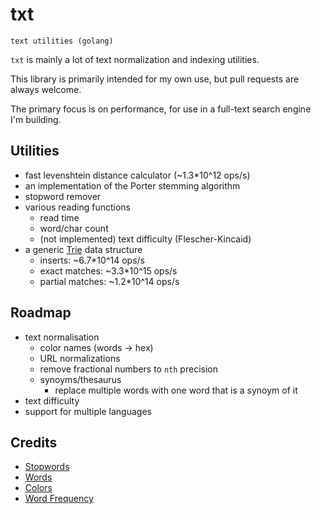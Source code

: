 # txt

`text utilities (golang)`

`txt` is mainly a lot of text normalization and indexing utilities.

This library is primarily intended for my own use, but pull requests are always welcome.

The primary focus is on performance, for use in a full-text search engine I'm building.

## Utilities

+ fast levenshtein distance calculator (~1.3*10^12 ops/s)
+ an implementation of the Porter stemming algorithm
+ stopword remover
+ various reading functions
  + read time
  + word/char count
  + (not implemented) text difficulty (Flescher-Kincaid)
+ a generic [Trie](https://en.wikipedia.org/wiki/Trie) data structure
  + inserts: ~6.7*10^14 ops/s
  + exact matches: ~3.3*10^15 ops/s
  + partial matches: ~1.2*10^14 ops/s

## Roadmap

+ text normalisation
  + color names (words -> hex)
  + URL normalizations
  + remove fractional numbers to `nth` precision
  + synoyms/thesaurus
    + replace multiple words with one word that is a synoym of it
+ text difficulty
+ support for multiple languages

## Credits

+ [Stopwords](https://dev.mysql.com/doc/refman/8.0/en/fulltext-stopwords.html#fulltext-stopwords-stopwords-for-myisam-search-indexes)
+ [Words](http://www.gwicks.net/dictionaries.htm)
+ [Colors](https://www.colorcodehex.com/sort-by-hex-value.html)
+ [Word Frequency](https://www.kaggle.com/datasets/rtatman/english-word-frequency?resource=download)
